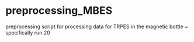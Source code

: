 # preprocessing_MBES
preprocessing script for processing data for TRPES in the magnetic bottle ~ specifically run 20
